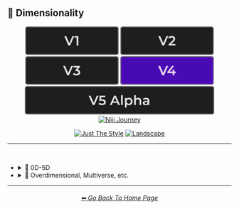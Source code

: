 <h2>🌌 Dimensionality</h2>

<div align="center">

[<img src="/Images/Repo_Parts/Buttons/Version_Buttons/button_version_V1_inactive.webp?raw=true" alt="MidJourney V1" height="64" />](/Pages/MJ_V1/Style_Pages/Sphere/Dimensionality.md)
[<img src="/Images/Repo_Parts/Buttons/Version_Buttons/button_version_V2_inactive.webp?raw=true" alt="MidJourney V2" height="64" />](/Pages/MJ_V2/Style_Pages/Sphere/Dimensionality.md)
[<img src="/Images/Repo_Parts/Buttons/Version_Buttons/button_version_V3_inactive.webp?raw=true" alt="MidJourney V3" height="64" />](/Pages/MJ_V3/Style_Pages/Just_The_Style/Dimensionality.md)
[<img src="/Images/Repo_Parts/Buttons/Version_Buttons/button_version_V4_active.webp?raw=true" alt="MidJourney V4" height="64" />](/Pages/MJ_V4/Style_Pages/Just_The_Style/Dimensionality.md)
<br>
[<img src="/Images/Repo_Parts/Buttons/Version_Buttons/button_version_V5_Alpha_inactive_half.webp?raw=true" alt="MidJourney V5" height="64" />](/Pages/MJ_V5/Style_Pages/Just_The_Style/Dimensionality.md)
[<img src="/Images/Repo_Parts/Buttons/Version_Buttons/button_version_niji_inactive_half.webp?raw=true" alt="Niji Journey" height="64" />](/Pages/Niji_Journey/Niji_V4/Style_Pages/Dimensionality.md)

[<img src="/Images/Repo_Parts/Buttons/Image_Type_Buttons/button_just_the_style_inactive.webp?raw=true" alt="Just The Style" width="140.5" />](/Pages/MJ_V4/Style_Pages/Just_The_Style/Dimensionality.md)
[<img src="/Images/Repo_Parts/Buttons/Image_Type_Buttons/button_landscape_active.webp?raw=true" alt="Landscape" width="140.5" />](/Pages/MJ_V4/Style_Pages/Landscape/Dimensionality.md)
</div>

<hr>
<br>


- <details><summary>🌌 0D-5D</summary><p><div align="center">

	| 0-Dimensional | 0-D |
	| :-: | :-: |
	| <img src="/Images/MJ_V4/V4_Alpha_3.6/Midjourney_Styles_(landscape)/Dimensionality/Landscape_0-Dimensional.webp?raw=true" width="256" /> | <img src="/Images/MJ_V4/V4_Alpha_3.6/Midjourney_Styles_(landscape)/Dimensionality/Landscape_0-D.webp?raw=true" width="256" /> |
	
	<br>
	
	| 1-Dimensional | 1-D |
	| :-: | :-: |
	| <img src="/Images/MJ_V4/V4_Alpha_3.6/Midjourney_Styles_(landscape)/Dimensionality/Landscape_1-Dimensional.webp?raw=true" width="256" /> | <img src="/Images/MJ_V4/V4_Alpha_3.6/Midjourney_Styles_(landscape)/Dimensionality/Landscape_1-D.webp?raw=true" width="256" /> |
	
	<br>

	| 2-Dimensional | 2D |
	| :-: | :-: |
	| <img src="/Images/MJ_V4/V4_Alpha_3.6/Midjourney_Styles_(landscape)/Dimensionality/Landscape_2-Dimensional.webp?raw=true" width="256" /> | <img src="/Images/MJ_V4/V4_Alpha_3.6/Midjourney_Styles_(landscape)/Dimensionality/Landscape_2D.webp?raw=true" width="256" /> | 
	
	<br>
	
	| 2.5-Dimensional | 2.5D |
	| :-: | :-: |
	| <img src="/Images/MJ_V4/V4_Alpha_3.6/Midjourney_Styles_(landscape)/Dimensionality/Landscape_2.5-Dimensional.webp?raw=true" width="256" /> | <img src="/Images/MJ_V4/V4_Alpha_3.6/Midjourney_Styles_(landscape)/Dimensionality/Landscape_2.5D.webp?raw=true" width="256" /> |
	
	<br>
	
	| 3-Dimensional | 3D |
	| :-: | :-: |
	| <img src="/Images/MJ_V4/V4_Alpha_3.6/Midjourney_Styles_(landscape)/Dimensionality/Landscape_3-Dimensional.webp?raw=true" width="256" /> | <img src="/Images/MJ_V4/V4_Alpha_3.6/Midjourney_Styles_(landscape)/Dimensionality/Landscape_3D.webp?raw=true" width="256" /> | 
	
	<br>
	
	| 4-Dimensional | 4D |
	| :-: | :-: |
	| <img src="/Images/MJ_V4/V4_Alpha_3.6/Midjourney_Styles_(landscape)/Dimensionality/Landscape_4-Dimensional.webp?raw=true" width="256" /> | <img src="/Images/MJ_V4/V4_Alpha_3.6/Midjourney_Styles_(landscape)/Dimensionality/Landscape_4D.webp?raw=true" width="256" /> | 
	
	<br>

	| 5-Dimensional | 5D |
	| :-: | :-: |
	| <img src="/Images/MJ_V4/V4_Alpha_3.6/Midjourney_Styles_(landscape)/Dimensionality/Landscape_5-Dimensional.webp?raw=true" width="256" /> | <img src="/Images/MJ_V4/V4_Alpha_3.6/Midjourney_Styles_(landscape)/Dimensionality/Landscape_5D.webp?raw=true" width="256" /> | 

	</div></p></details>


- <details><summary>🌌 Overdimensional, Multiverse, etc.</summary><p><div align="center">

	| Dimensionality |
	| :-: |
	| <img src="/Images/MJ_V4/V4_Alpha_3.6/Midjourney_Styles_(landscape)/Dimensionality/Landscape_Dimensionality.webp?raw=true" width="256" /> |
	
	<br>

	| Overdimensional | Underdimensional | Hyperdimensional |
	| :-: | :-: | :-: |
	| <img src="/Images/MJ_V4/V4_Alpha_3.6/Midjourney_Styles_(landscape)/Dimensionality/Landscape_Overdimensional.webp?raw=true" width="256" /> | <img src="/Images/MJ_V4/V4_Alpha_3.6/Midjourney_Styles_(landscape)/Dimensionality/Landscape_Underdimensional.webp?raw=true" width="256" /> | <img src="/Images/MJ_V4/V4_Alpha_3.6/Midjourney_Styles_(landscape)/Dimensionality/Landscape_Hyperdimensional.webp?raw=true" width="256" /> | 
	
	<br>
	
	| Subdimensional | Everdimensional | Omnidimensional |
	| :-: | :-: | :-: |
	| <img src="/Images/MJ_V4/V4_Alpha_3.6/Midjourney_Styles_(landscape)/Dimensionality/Landscape_Subdimensional.webp?raw=true" width="256" /> | <img src="/Images/MJ_V4/V4_Alpha_3.6/Midjourney_Styles_(landscape)/Dimensionality/Landscape_Everdimensional.webp?raw=true" width="256" /> | <img src="/Images/MJ_V4/V4_Alpha_3.6/Midjourney_Styles_(landscape)/Dimensionality/Landscape_Omnidimensional.webp?raw=true" width="256" /> |
	
	<br>
	
	| Extradimensional | Beyond-Dimensional | Excessively-Dimensional |
	| :-: | :-: | :-: |
	| <img src="/Images/MJ_V4/V4_Alpha_3.6/Midjourney_Styles_(landscape)/Dimensionality/Landscape_Extradimensional.webp?raw=true" width="256" /> | <img src="/Images/MJ_V4/V4_Alpha_3.6/Midjourney_Styles_(landscape)/Dimensionality/Landscape_Beyond-Dimensional.webp?raw=true" width="256" /> | <img src="/Images/MJ_V4/V4_Alpha_3.6/Midjourney_Styles_(landscape)/Dimensionality/Landscape_Excessively-Dimensional.webp?raw=true" width="256" /> | 
	
	<br>
	
	| Alldimensional | Multiverse |
	| :-: | :-: |
	| <img src="/Images/MJ_V4/V4_Alpha_3.6/Midjourney_Styles_(landscape)/Dimensionality/Landscape_Alldimensional.webp?raw=true" width="256" /> | <img src="/Images/MJ_V4/V4_Alpha_3.6/Midjourney_Styles_(landscape)/Dimensionality/Landscape_Multiverse.webp?raw=true" width="256" /> |

	<br>
	
	| Parallel-Universe | Perpendicular-Universe |
	| :-: | :-: |
	| <img src="/Images/MJ_V4/V4_Alpha_3.6/Midjourney_Styles_(landscape)/Dimensionality/Landscape_Parallel-Universe.webp?raw=true" width="256" /> | <img src="/Images/MJ_V4/V4_Alpha_3.6/Midjourney_Styles_(landscape)/Dimensionality/Landscape_Perpendicular-Universe.webp?raw=true" width="256" /> |

	</div></p></details>
	    
<hr><!--------------->
<div align="center">
<h6><a href="/README.md">⬅ Go Back To Home Page</a></h6>
</div>